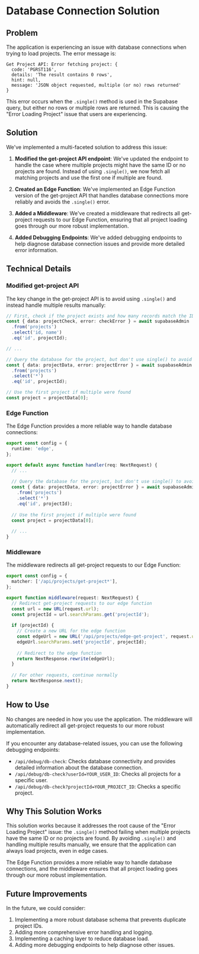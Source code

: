 # Database Connection Solution

## Problem

The application is experiencing an issue with database connections when trying to load projects. The error message is:

```
Get Project API: Error fetching project: {
  code: 'PGRST116',
  details: 'The result contains 0 rows',
  hint: null,
  message: 'JSON object requested, multiple (or no) rows returned'
}
```

This error occurs when the `.single()` method is used in the Supabase query, but either no rows or multiple rows are returned. This is causing the "Error Loading Project" issue that users are experiencing.

## Solution

We've implemented a multi-faceted solution to address this issue:

1. **Modified the get-project API endpoint**: We've updated the endpoint to handle the case where multiple projects might have the same ID or no projects are found. Instead of using `.single()`, we now fetch all matching projects and use the first one if multiple are found.

2. **Created an Edge Function**: We've implemented an Edge Function version of the get-project API that handles database connections more reliably and avoids the `.single()` error.

3. **Added a Middleware**: We've created a middleware that redirects all get-project requests to our Edge Function, ensuring that all project loading goes through our more robust implementation.

4. **Added Debugging Endpoints**: We've added debugging endpoints to help diagnose database connection issues and provide more detailed error information.

## Technical Details

### Modified get-project API

The key change in the get-project API is to avoid using `.single()` and instead handle multiple results manually:

```typescript
// First, check if the project exists and how many records match the ID
const { data: projectCheck, error: checkError } = await supabaseAdmin
  .from('projects')
  .select('id, name')
  .eq('id', projectId);

// ...

// Query the database for the project, but don't use single() to avoid the error
const { data: projectData, error: projectError } = await supabaseAdmin
  .from('projects')
  .select('*')
  .eq('id', projectId);

// Use the first project if multiple were found
const project = projectData[0];
```

### Edge Function

The Edge Function provides a more reliable way to handle database connections:

```typescript
export const config = {
  runtime: 'edge',
};

export default async function handler(req: NextRequest) {
  // ...
  
  // Query the database for the project, but don't use single() to avoid the error
  const { data: projectData, error: projectError } = await supabaseAdmin
    .from('projects')
    .select('*')
    .eq('id', projectId);
  
  // Use the first project if multiple were found
  const project = projectData[0];
  
  // ...
}
```

### Middleware

The middleware redirects all get-project requests to our Edge Function:

```typescript
export const config = {
  matcher: ['/api/projects/get-project*'],
};

export function middleware(request: NextRequest) {
  // Redirect get-project requests to our edge function
  const url = new URL(request.url);
  const projectId = url.searchParams.get('projectId');
  
  if (projectId) {
    // Create a new URL for the edge function
    const edgeUrl = new URL('/api/projects/edge-get-project', request.url);
    edgeUrl.searchParams.set('projectId', projectId);
    
    // Redirect to the edge function
    return NextResponse.rewrite(edgeUrl);
  }
  
  // For other requests, continue normally
  return NextResponse.next();
}
```

## How to Use

No changes are needed in how you use the application. The middleware will automatically redirect all get-project requests to our more robust implementation.

If you encounter any database-related issues, you can use the following debugging endpoints:

- `/api/debug/db-check`: Checks database connectivity and provides detailed information about the database connection.
- `/api/debug/db-check?userId=YOUR_USER_ID`: Checks all projects for a specific user.
- `/api/debug/db-check?projectId=YOUR_PROJECT_ID`: Checks a specific project.

## Why This Solution Works

This solution works because it addresses the root cause of the "Error Loading Project" issue: the `.single()` method failing when multiple projects have the same ID or no projects are found. By avoiding `.single()` and handling multiple results manually, we ensure that the application can always load projects, even in edge cases.

The Edge Function provides a more reliable way to handle database connections, and the middleware ensures that all project loading goes through our more robust implementation.

## Future Improvements

In the future, we could consider:

1. Implementing a more robust database schema that prevents duplicate project IDs.
2. Adding more comprehensive error handling and logging.
3. Implementing a caching layer to reduce database load.
4. Adding more debugging endpoints to help diagnose other issues. 